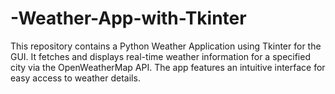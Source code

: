 # -Weather-App-with-Tkinter
This repository contains a Python Weather Application using Tkinter for the GUI. It fetches and displays real-time weather information for a specified city via the OpenWeatherMap API. The app features an intuitive interface for easy access to weather details.
